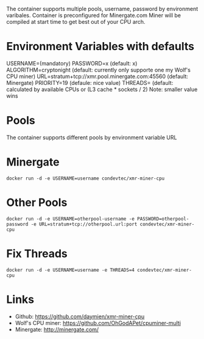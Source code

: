 The container supports multiple pools, username, password by environment varibales.
Container is preconfigured for Minergate.com
Miner will be compiled at start time to get best out of your CPU arch.

# Environment Variables with defaults

USERNAME=(mandatory)
PASSWORD=x (default: x)
ALGORITHM=cryptonight (default: currently only supporte one my Wolf's CPU miner)
URL=stratum+tcp://xmr.pool.minergate.com:45560 (default: Minergate)
PRIORITY=19 (defaule: nice value)
THREADS= (default: calculated by available CPUs or (L3 cache * sockets / 2) Note: smaller value wins

# Pools
The container supports different pools by environment variable URL

# Minergate
```
docker run -d -e USERNAME=username condevtec/xmr-miner-cpu
```

# Other Pools
```
docker run -d -e USERNAME=otherpool-username -e PASSWORD=otherpool-password -e URL=stratum+tcp://otherpool.url:port condevtec/xmr-miner-cpu
```

# Fix Threads
```
docker run -d -e USERNAME=username -e THREADS=4 condevtec/xmr-miner-cpu
```

# Links

* Github: https://github.com/daymien/xmr-miner-cpu
* Wolf's CPU miner: https://github.com/OhGodAPet/cpuminer-multi
* Minergate: http://minergate.com/
